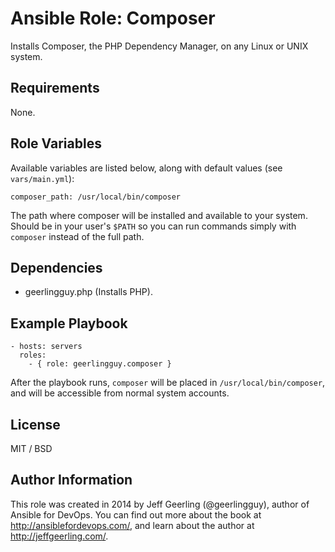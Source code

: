 # Ansible Role: Composer

Installs Composer, the PHP Dependency Manager, on any Linux or UNIX system.

## Requirements

None.

## Role Variables

Available variables are listed below, along with default values (see `vars/main.yml`):

    composer_path: /usr/local/bin/composer

The path where composer will be installed and available to your system. Should be in your user's `$PATH` so you can run commands simply with `composer` instead of the full path.

## Dependencies

  - geerlingguy.php (Installs PHP).

## Example Playbook

    - hosts: servers
      roles:
        - { role: geerlingguy.composer }

After the playbook runs, `composer` will be placed in `/usr/local/bin/composer`, and will be accessible from normal system accounts.

## License

MIT / BSD

## Author Information

This role was created in 2014 by Jeff Geerling (@geerlingguy), author of Ansible for DevOps. You can find out more about the book at http://ansiblefordevops.com/, and learn about the author at http://jeffgeerling.com/.
